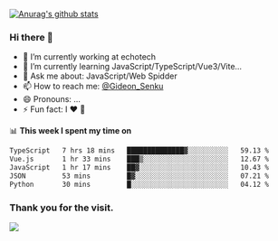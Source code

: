 [![Anurag's github stats](https://github-readme-stats.vercel.app/api?username=gideonsenku)](https://github.com/anuraghazra/github-readme-stats)
### Hi there 👋
- 🔭 I’m currently working at echotech
- 🌱 I’m currently learning JavaScript/TypeScript/Vue3/Vite...
- 💬 Ask me about: JavaScript/Web Spidder 
- 📫 How to reach me: [@Gideon_Senku](https://t.me/Gideon_Senku)
- 😄 Pronouns: ...
- ⚡ Fun fact: I ❤️ 🎵

📊 **This week I spent my time on**
<!--START_SECTION:waka-->

```txt
TypeScript   7 hrs 18 mins   ██████████████▓░░░░░░░░░░   59.13 %
Vue.js       1 hr 33 mins    ███▒░░░░░░░░░░░░░░░░░░░░░   12.67 %
JavaScript   1 hr 17 mins    ██▓░░░░░░░░░░░░░░░░░░░░░░   10.43 %
JSON         53 mins         █▓░░░░░░░░░░░░░░░░░░░░░░░   07.21 %
Python       30 mins         █░░░░░░░░░░░░░░░░░░░░░░░░   04.12 %
```

<!--END_SECTION:waka-->


### Thank you for the visit.
![](http://profile-counter.glitch.me/gideonsenku/count.svg)
<!--
**GideonSenku/GideonSenku** is a ✨ _special_ ✨ repository because its `README.md` (this file) appears on your GitHub profile.

Here are some ideas to get you started:

- 🔭 I’m currently working on ...
- 🌱 I’m currently learning ...
- 👯 I’m looking to collaborate on ...
- 🤔 I’m looking for help with ...
- 💬 Ask me about ...
- 📫 How to reach me: ...
- 😄 Pronouns: ...
- ⚡ Fun fact: ...
-->
